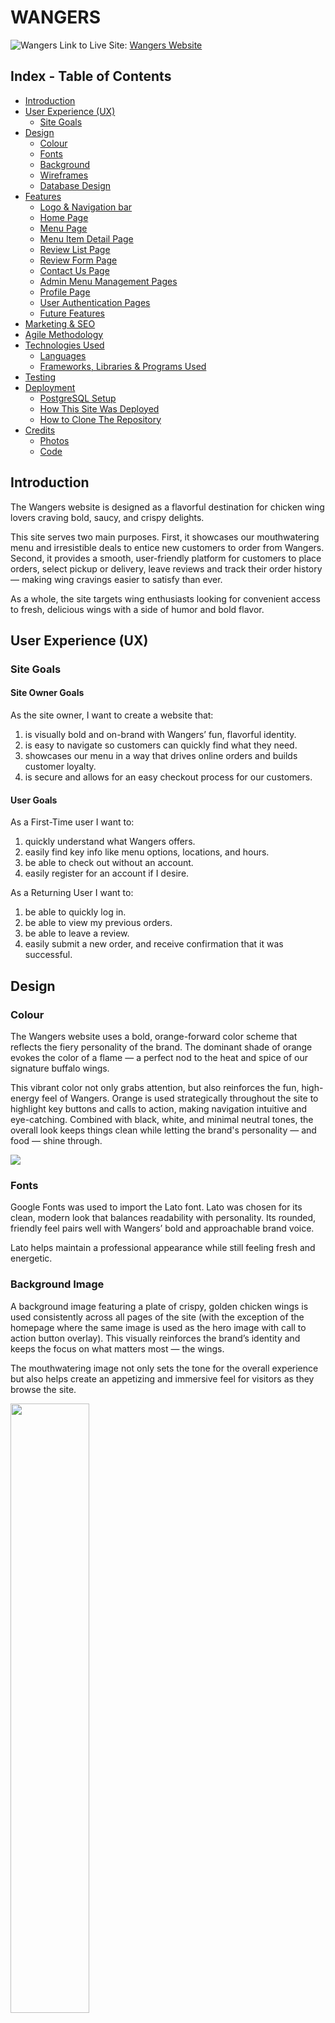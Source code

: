 # WANGERS

![Wangers](static/documentation/wangers.jpg)
Link to Live Site: [Wangers Website](https://wangers-d543b0386356.herokuapp.com/)

## Index - Table of Contents
* [Introduction](#introduction)
* [User Experience (UX)](#user-experience-ux) 
    * [Site Goals](#site-goals) 
* [Design](#design)
    * [Colour](#colour)
    * [Fonts](#fonts)
    * [Background](#background-image)
    * [Wireframes](#wireframes)
    * [Database Design](#database-design-and-erd)
* [Features](#features)
    * [Logo & Navigation bar](#logo-and-navigation-bar)
    * [Home Page](#home-page)
    * [Menu Page](#menu-page)
    * [Menu Item Detail Page](#menu-item-detail-page)
    * [Review List Page](#review-list-page)
    * [Review Form Page](#review-form-page)
    * [Contact Us Page](#contact-us-page)
    * [Admin Menu Management Pages](#admin-menu-management-pages)
    * [Profile Page](#profile-page)
    * [User Authentication Pages](#user-authentication-pages)
    * [Future Features](#future-features)
* [Marketing & SEO](#marketing--seo)
* [Agile Methodology](#agile-methodology)
* [Technologies Used](#technologies-used)
    * [Languages](#languages)
    * [Frameworks, Libraries & Programs Used](#frameworks-libraries--programs-used)
* [Testing](#testing)
* [Deployment](#deployment)
    * [PostgreSQL Setup](#postgresql-setup)
    * [How This Site Was Deployed](#how-this-site-was-deployed)
    * [How to Clone The Repository](#how-to-clone-the-repository)
* [Credits](#credits)
    * [Photos](#photos)
    * [Code](#code)


## Introduction
The Wangers website is designed as a flavorful destination for chicken wing lovers craving bold, saucy, and crispy delights.

This site serves two main purposes. First, it showcases our mouthwatering menu and irresistible deals to entice new customers to order from Wangers. Second, it provides a smooth, user-friendly platform for customers to place orders, select pickup or delivery, leave reviews and track their order history — making wing cravings easier to satisfy than ever.

As a whole, the site targets wing enthusiasts looking for convenient access to fresh, delicious wings with a side of humor and bold flavor.

## User Experience (UX)

### Site Goals

#### Site Owner Goals

As the site owner, I want to create a website that:
1. is visually bold and on-brand with Wangers’ fun, flavorful identity.  
2. is easy to navigate so customers can quickly find what they need.  
3. showcases our menu in a way that drives online orders and builds customer loyalty.
4. is secure and allows for an easy checkout process for our customers.   

#### User Goals

As a First-Time user I want to:
1. quickly understand what Wangers offers. 
2. easily find key info like menu options, locations, and hours.  
3. be able to check out without an account.
4. easily register for an account if I desire. 

As a Returning User I want to:
1. be able to quickly log in.
2. be able to view my previous orders. 
3. be able to leave a review.
4. easily submit a new order, and receive confirmation that it was successful. 


## Design

### Colour
The Wangers website uses a bold, orange-forward color scheme that reflects the fiery personality of the brand. The dominant shade of orange evokes the color of a flame — a perfect nod to the heat and spice of our signature buffalo wings.

This vibrant color not only grabs attention, but also reinforces the fun, high-energy feel of Wangers. Orange is used strategically throughout the site to highlight key buttons and calls to action, making navigation intuitive and eye-catching. Combined with black, white, and minimal neutral tones, the overall look keeps things clean while letting the brand's personality — and food — shine through.

<img src="media/readme/color_palette.png">

### Fonts
Google Fonts was used to import the Lato font. Lato was chosen for its clean, modern look that balances readability with personality. Its rounded, friendly feel pairs well with Wangers’ bold and approachable brand voice.

Lato helps maintain a professional appearance while still feeling fresh and energetic.

### Background Image
A background image featuring a plate of crispy, golden chicken wings is used consistently across all pages of the site (with the exception of the homepage where the same image is used as the hero image with call to action button overlay). This visually reinforces the brand’s identity and keeps the focus on what matters most — the wings. 

The mouthwatering image not only sets the tone for the overall experience but also helps create an appetizing and immersive feel for visitors as they browse the site.

<img src="media/hero.webp" width="50%">

### Wireframes

The  wireframes were created in Balsamiq to outline the basic structure of the site. These wireframes were kept simple, reflecting a clean professional minimalist design approach.

<details><summary>Home Page</summary>
<img src="media/readme/wireframes/home.png">
<img src="media/readme/wireframes/home_tablet.png">
<img src="media/readme/wireframes/home_mobile.png">
</details>
<details><summary>Menu Page</summary>
<img src="media/readme/wireframes/menu.png">
<img src="media/readme/wireframes/menu_tablet.png">
</details>
<details><summary>Menu Detail Page</summary>
<img src="media/readme/wireframes/menu_detail.png">
<img src="media/readme/wireframes/menu_detail_tablet.png">
</details>
<details><summary>Review List Page</summary>
<img src="media/readme/wireframes/reviews.png">
<img src="media/readme/wireframes/reviews_tablet.png">
</details>
<details><summary>Review Form Page</summary>
<img src="media/readme/wireframes/review_form.png">
<img src="media/readme/wireframes/review_form_tablet.png">
</details>
<details><summary>Contact Page</summary>
<img src="media/readme/wireframes/contact.png">
<img src="media/readme/wireframes/contact_tablet.png">
</details>
<details><summary>Profile Page</summary>
<img src="media/readme/wireframes/my_profile.png">
<img src="media/readme/wireframes/my_profile_tablet.png">
</details>
<details><summary>Admin Menu Management Page </summary>
<img src="media/readme/wireframes/menu_management.png">
<img src="media/readme/wireframes/menu_management_tablet.png">
</details>


### Database Design and ERD
The databse for the  ***Wangers Website** is designed to efficiently manage customer orders, menu items, sauces, add ons, mailing lists, and user profiles while ensuring flexibility for future development.

The core entities in the database include:

- Users: Users are linked to their respective meal orders.
- 
- 
- 
- 
- 

This relational structure ensures data integrity and allows for efficient retrieval of menu items, optional extras, current & past orders, and dietary restrictions. 

<img src="static/documentation/ERD.jpeg">


## Features

### Logo and Navigation Bar

- A simple and interactive Logo and Navigation Bar are located at the top of each page.
- The Logo links back to the homepage from any page throughout the site as this is a behaviour that would be expected by the user.
- The navigation bar is located in the same position on each page and provides links to various pages of the website.
- The navigation bar contains a Cart Icon with a dymanically updting order total so users can easily see how much they are going to spend. 
- A My Account icon is available in the navbar at all times, containing a dropdown that changes based on a user's authentication status.
    - If an unauthenticatied user is visiting the site, the dropdown provides access to the Log In & Registration Pages.
    - If a user is authenticated, the dropdown provides access to the My Profile page and a Sign Out option.
    - If a user is authenticated as a superuser, the dropdown additionally provides access to Menu Management pages. 
- The page that the user is actively using is underlined in the navigation bar to provide a clear view of which page they are currently on. Animation is used on the underline to provide a playful visual experience for the user. 
- The navigation bar is fully responsive on all screen sizes and collapses to a toggler on smaller screen sizes for ease of use.

<img src="media/readme/navbar.jpg">
<img src="media/readme/navbar_tablet.jpg">
    <details><summary>My Account Detail Views</summary>
        <img src="media/readme/navbar_logged_in.jpg">
        <img src="media/readme/navbar_logged_out.jpg">
    </details>


### Home Page
- The Home page conatins a hero image and text overlay that clearly communicates the purpose of the website.
- A button stating "Order Now" is also included in the text overlay as a call to action for the user. This serves as a quick link to the Menu page where users can easily view menu items and add them to their cart for purchase. 

<img src="media/readme/hero_ss.jpg">

- Below the hero image is a small section with some basic information about the company and a few key points to help sell our services. The text is black on a white background for simplicity and a clean look. 

- Below the information section is a final section where users can sign up for a newsletter. It is a simple form with one form field allowing for a quick easy sign up. 

<img src="media/readme/home_ss.jpg">

### Menu Page
- The Menu Page renders all menu items by default and sorts them based on their category into appropriate subheadings. 
- Each item card contains an image of the item, name, and price.
- If a superuser is logged in, the page also contains links to edit and delete the menu items. 
- A search and filter feature have been implemented to help users find what they are looking for more easily as the menu grows in size. 


<img src="media/readme/menu_ss.jpg">

### Menu Detial Page
- The Menu Detail page is where users can add items to their cart. 
- Users will be directed to this page after clicking on a specific item on the Menu page.
- All relevant information about the item is listed here including name, image,description, price, and dietary information.
- Features are availble here to add a Sauce and any relevant Add-Ons, as well as adjust the quantity desired before adding to the Cart.
- There are both Add to Cart and Keep Shopping Buttons at the bottom of the screen for easy navigation. 


<img src="media/readme/menu_detail_ss.jpg">


### User Authentication Pages
- The site contains three main user authentication pages: Registration, Log In, and Log Out.
- They are all styled consistently in a black and white theme.
- They all have sumbission buttons that are styled with the same bold orange color that is seen throughout the site.  
- The sign out feature also contains a buffer page to confirm the user's desire to sign out of their account. 

<img src="media/readme/register_ss.jpg">
<img src="media/readme/login_ss.jpg">
<img src="media/readme/signout_ss.jpg">

### Profile Page
- The profile page contains a form where users are able to manipulate backend user data from the portal, including default delivery information. This information can also be updated via the checkout page.
- The profile page also contains a list of past orders. 

<img src="media/readme/profile_ss.jpg">

### User Reviews Page
- The review page contains a list of all user reviews.
- Search and filter functionality exists so users can find reviews containing specific keywords or linked to a specific menu item.
- There is a like feature implemeneted so authenticated users can interact with the reviews. 
- A button at the bottom of the review page directs users to another page where they can submit a review of their own. 

<img src="media/readme/reviews_ss.jpg">
<img src="media/readme/review_form_ss.jpg">

### Contact/Feeback Page
- The contact page conatins a form that will allow the user to send an email to the admin team. It is paired with both a confirmation email and a website pop up to inform the user that their message has been submitted. 

<img src="media/readme/contact_ss.jpg">

### User Feedback Messages
- Feedback messages are present throughout the site to confirm to a user that they were successful in signing in, signing out, placing an order, updating an order, updating their profile, etc. 

### Future Features
1.  Special Offers & Discounts - A section containing special offers can be used to feature meal deals, game day specials, as well as other coupons and promotions to entice users to order. 

2. Loyalty Reward Program - Another feature can be added to the profile section to track reward points based on users past orders and provide them with free items or money off orders when they reach a certain threshold. 


## Marketing & SEO
For detailed Mareting & SEO research, refer to the [Marketing Documentation](MARKETING.md)


## Agile Methodology

This project was developed using the AGILE Methodology, a [Project Kanban Board](https://github.com/users/MichelleDuda/projects/6), and [Project Milestones](https://github.com/MichelleDuda/wangers-pp5/milestones). This approach helped to create a systematic approach to building my site while allowing for flexibility for priority based decision making. 

In order to effectively manage the development, I utilized GitHub Projects, and was able to break tasks down into user stories for better manageability. As the issues were addressed they were moved from the to-do list to the in progress section, where commit messages were tied to them before they were closed out after the features were tested and deployed. 



## Technologies Used


### Languages
- HTML
- CSS
- Javascript
- Python

### Frameworks, Libraries & Programs Used
- [Heruko](https://www.heroku.com/) was used to deploy this project.
- [Visual Studio](https://code.visualstudio.com/) was the local IDE utilized for development. 
- [GitHub](https://github.com/) was used for version control and code hosting.
- [Google Fonts](https://fonts.google.com) was used for the fonts: Lato.
- [Font Awesome](https://fontawesome.com/) was used for various icons in the footer and headings of the pages. 
- [Balsamiq](https://balsamiq.com/) was used to create the wireframes.
- [Lucid Chart](https://www.lucidchart.com/) was used to creat the Entity Relationship Diagram
- [CI Python Linter](https://pep8ci.herokuapp.com/)
- [CSS-Valitador](#https://jigsaw.w3.org/css-validator/) was used for CSS validation
- [W3C](https://validator.w3.org/) was used for HTML validation
- PostgreSQL
- [Django](https://www.djangoproject.com/) was used as the backend framework.
- [Bootstrap](https://getbootstrap.com/) was used for responsive front-end styling and layout.  
- [Django Allauth](https://django-allauth.readthedocs.io/en/latest/) was used for user authentication and registration.  
- [OAuthLib](https://oauthlib.readthedocs.io/en/latest/) was used to support OAuth-based authentication flows.  
- [AWS (Amazon Web Services)](https://aws.amazon.com/) was used to host static and media files via AWS S3.  
- [Stripe](https://stripe.com/) was used to handle secure online payment processing. 
- [Django-Crispy-Forms](https://django-crispy-forms.readthedocs.io/en/latest/) – Used to render Django forms elegantly with minimal code.  
- [Gunicorn](https://gunicorn.org/) – A WSGI HTTP server for deploying the Django app on Heroku.  
- [Pillow](https://python-pillow.org/) – Python Imaging Library used for image handling (e.g., profile pictures, product images).   
- [Django-Storages](https://django-storages.readthedocs.io/en/latest/) – Manages media and static file storage via AWS S3.  


## Testing
For detailed testing results, refer to the [Testing Documentation](TESTING.md)

## Deployment

### PostgreSQL Setup
1. Create a New Database Instance
2. Retrieve Database URL from your account dashboard.
3. Store the Database URL in env.py file as follows:
        import os
        os.environ["DATABASE_URL"] = "<your_postgres_connection_url>"
4. Ensure your env.py file is in gitignore
5. Add DATABASE_URL to Heroku Config Vars by navigating to Settings>Reveal Config Vars and adding:  
    - Key: `DATABASE_URL`  
    - Value: `<your_postgres_connection_url>`  

### How This Site Was Deployed
This site was deployed via Heroku.
1. Log into Heroku (https://www.heroku.com).
2. Click on Create 'New App' button.
3. Name the app & choose your region. Click 'Create App' button.
4. Go to the Settings Tab.
5. In the Config Vars section, click 'Reveal Config Vars' button.
  - Enter DATABASE_URL in the key field and enter the actual URL in the value field. Then click 'Add' button.
  - Enter SECRET_KEY in the key field and enter the actual secret key in the value field. Then click 'Add' button.
  - ENTER USE_AWS in the key field and enter True in the value field. Then click 'Add' button.
  - Repeat for all variables in the env.py file.
6. Go to the Deploy Tab.
7. Select GitHub in the Deployment Method section.
8. Confirm to connect to GitHub.
9. Search for repository name and click Connect.
10. Make sure branch is set to main and click 'Deploy Branch' button in Manual Deploy section. .

### How to Clone the Repository

To Clone this repository:
1. Navigate to [https://github.com/MichelleDuda/wangers-pp5](https://github.com/MichelleDuda/wangers-pp5).
2. Click on the "<> Code" button.
3. Copy the URL for the repository using HTTPS, SSH, or GitHub CLI. 
4. Open Git Bash.
5. Change the working directory to the location you want to clone the directory to. 
6. Type git clone and paste the URL that was copied earlier. 
7. Press Enter to begin the clone process. 



## Credits

### Photos
1. [hero.webp](https://www.pexels.com/photo/salmon-dish-with-vegetables-1516415/) by Valeria Boltneva from Pexels.  
2. [Buffalo Chicken Wrap](https://www.pexels.com/photo/close-up-shot-of-shawarma-6416559/) by rajdeepcraft from Pexels.  
3. [Apple Pie](https://www.pexels.com/photo/sliced-bread-on-white-ceramic-plate-6148194/) by ROMAN ODINTSOV from Pexels.  
4. [Glass of Milk (Facebook page)](https://www.pexels.com/photo/grayscale-photography-of-glass-of-milk-2198626/) by Alexas Fotos from Pexels.  
5. [Hot Sauce (Facebook)](https://www.pexels.com/photo/red-and-orange-soup-in-a-bowl-on-the-wooden-table-top-5737247/) by RDNE Stock project from Pexels.  
6. Fire tongue (Facebook) — Image created with AI using OpenAI’s DALL·E.  
7. [Facebook Photo](https://www.pexels.com/photo/close-up-on-meat-and-carrot-on-tray-10303259/) by Юлия Чалова from Pexels.  
8. [Facebook Photo](https://www.pexels.com/photo/person-holding-barbecue-chicken-with-white-sauce-12087946/) by Leslie Torres from Pexels.  
9. [Facebook Photo](https://www.pexels.com/photo/wild-wings-wings-photography-27645102/) by Zain Ali from Pexels.  
10. [Chicken Wings with White Sauce](https://www.pexels.com/photo/fried-chicken-legs-in-sweet-glaze-10361458/) by Mohamad Sadek from Pexels.  
11. [Chicken Wings with Dipping Sauce](https://www.pexels.com/photo/meat-with-sauce-24182618/) by Sergio Arreola from Pexels.  
12. [Camera Illustration (for no image file)](https://unsplash.com/illustrations/a-drawing-of-a-camera-on-a-white-background-p_Lvm8TJCZI) by Round Icons on Unsplash.  
13. [Bone-in Wings](https://unsplash.com/photos/fried-chicken-on-black-plate-R-7_ErUOLxw?utm_content=creditCopyText&utm_medium=referral&utm_source=unsplash) by [Scott Eckersley](https://unsplash.com/@scotteckersley?utm_content=creditCopyText&utm_medium=referral&utm_source=unsplash) on Unsplash.  
14. [Boneless Wings](https://www.pexels.com/photo/a-box-with-fried-chicken-in-it-and-a-dipping-sauce-15029888/) by Shameel Mukkath from Pexels.  
15. [Vegan Buffalo Wings](https://www.pexels.com/photo/cooked-food-on-a-red-tray-5215873/) by Rodrigo Morelos Oseguera from Pexels.  
16. [Fried Chicken Sandwich](https://www.pexels.com/photo/a-chicken-burger-in-close-up-photography-7963144/) by Erwin Quintana from Pexels.  
17. [Chicken Wrap](https://www.pexels.com/photo/close-up-shot-of-shawarma-6416559/) by rajdeepcraft from Pexels.   
18. [Fries](https://www.pexels.com/photo/fried-potatoes-1583884/) by Dzenina Lukac from Pexels.  
19. [Vegan Wings](https://www.pexels.com/photo/cooked-food-on-a-red-tray-5215873/) by Rodrigo Morelos Oseguera from Pexels.  
20. [Sweet Potato Fries](https://www.pexels.com/photo/fries-and-dipping-sauce-1893555/) by Valeria Boltneva from Pexels.  
21. [Facebook Page Wings](https://www.pexels.com/photo/buffalo-wings-with-sesame-seeds-and-dips-on-plastic-containers-11299734/) by Meraj Kazi from Pexels.  
22. Facebook Page Chicken Wing Vector — Image generated by ChatGPT using DALL·E by OpenAI.
23. [Onion Rings](https://unsplash.com/photos/a-pile-of-fried-onion-rings-sitting-on-top-of-a-newspaper-4FO9vox0T7M?utm_content=creditCopyText&utm_medium=referral&utm_source=unsplash) by Esperanza Doronila from Unsplash.

      


### Code

1. [TabletoMarkdown.com](https://tabletomarkdown.com/convert-spreadsheet-to-markdown/) was used to convert my additional manual testing table from an excel spreadsheet to markdown.
2. [Djano Documentation](https://docs.djangoproject.com/en/5.1/intro/) was used extensively to create various componenets of this project. 
3. [Bootstrap Documentation](https://getbootstrap.com/docs/5.0/getting-started/introduction/) was used extensively to create various componenets of this project.
4. Various sections of my code were modeled off the Code Institute Boutique Ado Walkthrough project. 
